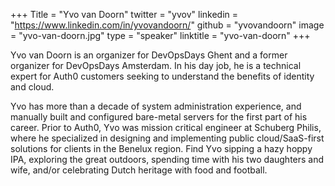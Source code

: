 +++
Title = "Yvo van Doorn"
twitter = "yvov"
linkedin = "https://www.linkedin.com/in/yvovandoorn/"
github = "yvovandoorn"
image = "yvo-van-doorn.jpg"
type = "speaker"
linktitle = "yvo-van-doorn"
+++

Yvo van Doorn is an organizer for DevOpsDays Ghent and a former organizer for DevOpsDays Amsterdam. In his day job, he is a technical expert for Auth0 customers seeking to understand the benefits of identity and cloud. 

Yvo has more than a decade of system administration experience, and manually built and configured bare-metal servers for the first part of his career. Prior to Auth0, Yvo was mission critical engineer at Schuberg Philis, where he specialized in designing and implementing public cloud/SaaS-first solutions for clients in the Benelux region. Find Yvo sipping a hazy hoppy IPA, exploring the great outdoors, spending time with his two daughters and wife, and/or celebrating Dutch heritage with food and football.